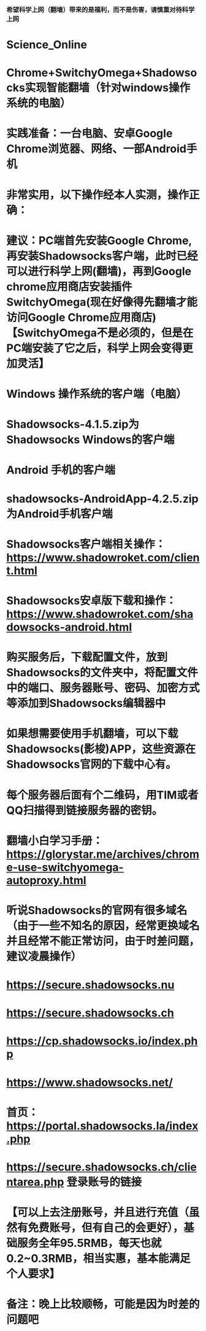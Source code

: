 ### 希望科学上网（翻墙）带来的是福利，而不是伤害，请慎重对待科学上网

# Science_Online
# Chrome+SwitchyOmega+Shadowsocks实现智能翻墙（针对windows操作系统的电脑）
# 实践准备：一台电脑、安卓Google Chrome浏览器、网络、一部Android手机

# 非常实用，以下操作经本人实测，操作正确：

# 建议：PC端首先安装Google Chrome,再安装Shadowsocks客户端，此时已经可以进行科学上网(翻墙)，再到Google chrome应用商店安装插件SwitchyOmega(现在好像得先翻墙才能访问Google Chrome应用商店)【SwitchyOmega不是必须的，但是在PC端安装了它之后，科学上网会变得更加灵活】

# Windows 操作系统的客户端（电脑）
# Shadowsocks-4.1.5.zip为Shadowsocks Windows的客户端
# Android 手机的客户端
# shadowsocks-AndroidApp-4.2.5.zip为Android手机客户端
# Shadowsocks客户端相关操作： https://www.shadowroket.com/client.html
# Shadowsocks安卓版下载和操作： https://www.shadowroket.com/shadowsocks-android.html

# 购买服务后，下载配置文件，放到Shadowsocks的文件夹中，将配置文件中的端口、服务器账号、密码、加密方式等添加到Shadowsocks编辑器中
# 如果想需要使用手机翻墙，可以下载Shadowsocks(影梭)APP，这些资源在Shadowsocks官网的下载中心有。
# 每个服务器后面有个二维码，用TIM或者QQ扫描得到链接服务器的密钥。

# 翻墙小白学习手册： https://glorystar.me/archives/chrome-use-switchyomega-autoproxy.html

# 听说Shadowsocks的官网有很多域名（由于一些不知名的原因，经常更换域名并且经常不能正常访问，由于时差问题，建议凌晨操作）
# https://secure.shadowsocks.nu 
# https://secure.shadowsocks.ch
# https://cp.shadowsocks.io/index.php
# https://www.shadowsocks.net/
# 首页： https://portal.shadowsocks.la/index.php
# https://secure.shadowsocks.ch/clientarea.php  登录账号的链接
# 【可以上去注册账号，并且进行充值（虽然有免费账号，但有自己的会更好），基础服务全年95.5RMB，每天也就0.2~0.3RMB，相当实惠，基本能满足个人要求】


# 备注：晚上比较顺畅，可能是因为时差的问题吧
